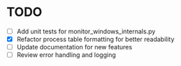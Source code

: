 # TODO

- [ ] Add unit tests for monitor_windows_internals.py
- [x] Refactor process table formatting for better readability
- [ ] Update documentation for new features
- [ ] Review error handling and logging
